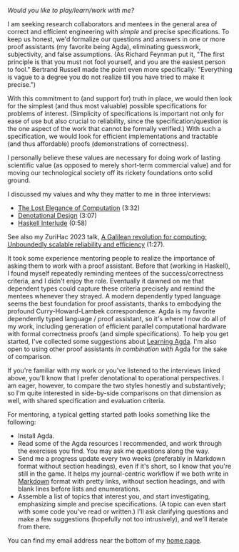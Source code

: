 *Would you like to play/learn/work with me?*

I am seeking research collaborators and mentees in the general area of correct and efficient engineering with *simple* and precise specifications.
To keep us honest, we'd formalize our questions and answers in one or more proof assistants (my favorite being Agda), eliminating guesswork, subjectivity, and false assumptions.
(As Richard Feynman put it, "The first principle is that you must not fool yourself, and you are the easiest person to fool."
Bertrand Russell made the point even more specifically: "Everything is vague to a degree you do not realize till you have tried to make it precise.")

With this commitment to (and support for) truth in place, we would then look for the simplest (and thus most valuable) possible specifications for problems of interest.
(Simplicity of specifications is important not only for ease of use but also crucial to reliability, since the specification/question is the one aspect of the work that cannot be formally verified.)
With such a specification, we would look for efficient implementations and tractable (and thus affordable) proofs (demonstrations of correctness).

I personally believe these values are necessary for doing work of lasting scientific value (as opposed to merely short-term commercial value) and for moving our technological society off its rickety foundations onto solid ground.

I discussed my values and why they matter to me in three interviews:

*   [The Lost Elegance of Computation](https://www.typetheoryforall.com/episodes/the-lost-elegance-of-computation) (3:32)
*   [Denotational Design](https://www.typetheoryforall.com/episodes/denotational-design) (3:07)
*   [Haskell Interlude](https://haskell.foundation/podcast/62/) (0:58)

See also my ZuriHac 2023 talk, [A Galilean revolution for computing:
Unboundedly scalable reliability and efficiency](https://github.com/conal/talk-2023-galilean-revolution) (1:27).

It took some experience mentoring people to realize the importance of asking them to work with a proof assistant.
Before that (working in Haskell), I found myself repeatedly reminding mentees of the success/correctness criteria, and I didn't enjoy the role.
Eventually it dawned on me that dependent types could capture these criteria precisely and remind the mentees whenever they strayed.
A modern dependently typed language seems the best foundation for proof assistants, thanks to embodying the profound Curry-Howard-Lambek correspondence.
Agda is my favorite dependently typed language / proof assistant, so it's where I now do all of my work, including generation of efficient parallel computational hardware with formal correctness proofs (and simple specifications).
To help you get started, I've collected some suggestions about [Learning Agda](learning-agda.md).
I'm also open to using other proof assistants *in combination with* Agda for the sake of comparison.

If you're familiar with my work or you've listened to the interviews linked above, you'll know that I prefer denotational to operational perspectives.
I am eager, however, to compare the two styles honestly and substantively; so I'm quite interested in side-by-side comparisons on that dimension as well, with shared specification and evaluation criteria.

For mentoring, a typical getting started path looks something like the following:

*   Install Agda.
*   Read some of the Agda resources I recommended, and work through the exercises you find.
    You may ask me questions along the way.
*   Send me a progress update every two weeks (preferably in Markdown format without section headings), even if it's short, so I know that you're still in the game.
    It helps my journal-centric workflow if we both write in [Markdown](https://en.wikipedia.org/wiki/Markdown) format with pretty links, without section headings, and with blank lines before lists and enumerations.
*   Assemble a list of topics that interest you, and start investigating, emphasizing simple and precise specifications.
    (A topic can even start with some code you've read or written.)
    I'll ask clarifying questions and make a few suggestions (hopefully not too intrusively), and we'll iterate from there.

You can find my email address near the bottom of my [home page](http://conal.net).

